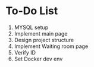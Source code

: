 # To-Do List
1. MYSQL setup
2. Implement main page
3. Design project structure
4. Implement Waiting room page
5. Verify ID
6. Set Docker dev env